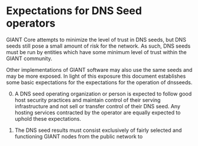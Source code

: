 Expectations for DNS Seed operators
====================================

GIANT Core attempts to minimize the level of trust in DNS seeds,
but DNS seeds still pose a small amount of risk for the network.
As such, DNS seeds must be run by entities which have some minimum
level of trust within the GIANT community.

Other implementations of GIANT software may also use the same
seeds and may be more exposed. In light of this exposure this
document establishes some basic expectations for the expectations
for the operation of dnsseeds.

0. A DNS seed operating organization or person is expected
to follow good host security practices and maintain control of
their serving infrastructure and not sell or transfer control of their
DNS seed. Any hosting services contracted by the operator are
equally expected to uphold these expectations.

1. The DNS seed results must consist exclusively of fairly selected and
functioning GIANT nodes from the public network to 